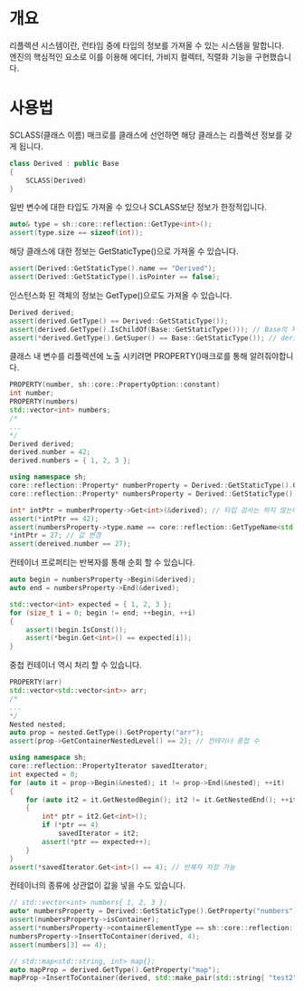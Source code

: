 # 개요
리플렉션 시스템이란, 런타임 중에 타입의 정보를 가져올 수 있는 시스템을 말합니다.</br>
엔진의 핵심적인 요소로 이를 이용해 에디터, 가비지 컬렉터, 직렬화 기능을 구현했습니다.

# 사용법
SCLASS(클래스 이름) 매크로를 클래스에 선언하면 해당 클래스는 리플렉션 정보를 갖게 됩니다.
```c++
class Derived : public Base 
{
    SCLASS(Derived)
}
```
일반 변수에 대한 타입도 가져올 수 있으나 SCLASS보단 정보가 한정적입니다.
```c++
auto& type = sh::core::reflection::GetType<int>();
assert(type.size == sizeof(int));
```
해당 클래스에 대한 정보는 GetStaticType()으로 가져올 수 있습니다.
```c++
assert(Derived::GetStaticType().name == "Derived");
assert(Derived::GetStaticType().isPointer == false);
```
인스턴스화 된 객체의 정보는 GetType()으로도 가져올 수 있습니다.
```c++
Derived derived;
assert(derived.GetType() == Derived::GetStaticType());
assert(derived.GetType().IsChildOf(Base::GetStaticType())); // Base의 자식 객체다.
assert(*derived.GetType().GetSuper() == Base::GetStaticType()); // derived인스턴스의 부모 클래스는 Base다.
```
클래스 내 변수를 리플렉션에 노출 시키려면 PROPERTY()매크로를 통해 알려줘야합니다.
```c++
PROPERTY(number, sh::core::PropertyOption::constant)
int number;
PROPERTY(numbers)
std::vector<int> numbers;
/*
...
*/
Derived derived;
derived.number = 42;
derived.numbers = { 1, 2, 3 };

using namespace sh;
core::reflection::Property* numberProperty = Derived::GetStaticType().GetProperty("number");
core::reflection::Property* numbersProperty = Derived::GetStaticType().GetProperty("numbers");

int* intPtr = numberProperty->Get<int>(&derived); // 타입 검사는 하지 않는다. 검사가 필요하면 GetSafe()함수 사용
assert(*intPtr == 42);
assert(numbersProperty->type.name == core::reflection::GetTypeName<std::vector<int>>());
*intPtr = 27; // 값 변경
assert(dereived.number == 27);
```
컨테이너 프로퍼티는 반복자를 통해 순회 할 수 있습니다.
```c++
auto begin = numbersProperty->Begin(&derived);
auto end = numbersProperty->End(&derived);

std::vector<int> expected = { 1, 2, 3 };
for (size_t i = 0; begin != end; ++begin, ++i) 
{
    assert(!begin.IsConst());
    assert(*begin.Get<int>() == expected[i]);
}
```
중첩 컨테이너 역시 처리 할 수 있습니다.
```c++
PROPERTY(arr)
std::vector<std::vector<int>> arr;
/*
...
*/
Nested nested;
auto prop = nested.GetType().GetProperty("arr");
assert(prop->GetContainerNestedLevel() == 2); // 컨테이너 중첩 수

using namespace sh;
core::reflection::PropertyIterator savedIterator;
int expected = 0;
for (auto it = prop->Begin(&nested); it != prop->End(&nested); ++it)
{
    for (auto it2 = it.GetNestedBegin(); it2 != it.GetNestedEnd(); ++it2)
    {
        int* ptr = it2.Get<int>();
        if (*ptr == 4)
            savedIterator = it2;
        assert(*ptr == expected++);
    }
}
assert(*savedIterator.Get<int>() == 4); // 반복자 저장 가능
```

컨테이너의 종류에 상관없이 값을 넣을 수도 있습니다.
```c++
// std::vector<int> numbers{ 1, 2, 3 };
auto* numbersProperty = Derived::GetStaticType().GetProperty("numbers");
assert(numbersProperty->isContainer);
assert(*numbersProperty->containerElementType == sh::core::reflection::GetType<int>());
numbersProperty->InsertToContainer(derived, 4);
assert(numbers[3] == 4);

// std::map<std::string, int> map{};
auto mapProp = derived.GetType().GetProperty("map");
mapProp->InsertToContainer(derived, std::make_pair(std::string{ "test2" }, 3)); // "test2"로 넣으면 에러
```
